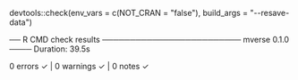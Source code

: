 devtools::check(env_vars = c(NOT_CRAN = "false"), build_args = "--resave-data")

── R CMD check results ───────────────────────── mverse 0.1.0 ────
Duration: 39.5s

0 errors ✓ | 0 warnings ✓ | 0 notes ✓
